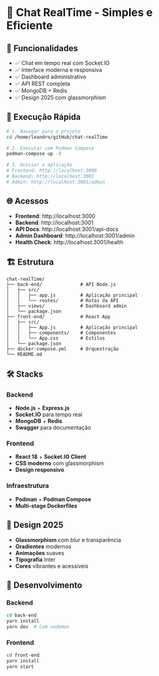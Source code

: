 # 💬 Chat RealTime - Simples e Eficiente


## 🎯 **Funcionalidades**

- ✅ Chat em tempo real com Socket.IO
- ✅ Interface moderna e responsiva
- ✅ Dashboard administrativo
- ✅ API REST completa
- ✅ MongoDB + Redis
- ✅ Design 2025 com glassmorphism

## 🚀 **Execução Rápida**

```bash
# 1. Navegar para o projeto
cd /home/leandro/gitHub/chat-realTime

# 2. Executar com Podman Compose
podman-compose up -d

# 3. Acessar a aplicação
# Frontend: http://localhost:3000
# Backend: http://localhost:3001
# Admin: http://localhost:3001/admin
```


## 🌐 **Acessos**

- **Frontend**: http://localhost:3000
- **Backend**: http://localhost:3001
- **API Docs**: http://localhost:3001/api-docs
- **Admin Dashboard**: http://localhost:3001/admin
- **Health Check**: http://localhost:3001/health

## 🏗️ **Estrutura**

```
chat-realTime/
├── back-end/              # API Node.js
│   ├── src/
│   │   ├── app.js         # Aplicação principal
│   │   └── routes/        # Rotas da API
│   ├── views/             # Dashboard admin
│   └── package.json
├── front-end/             # React App
│   ├── src/
│   │   ├── App.js         # Aplicação principal
│   │   ├── components/    # Componentes
│   │   └── App.css        # Estilos
│   └── package.json
├── docker-compose.yml     # Orquestração
└── README.md
```

## 🛠️ **Stacks**

### Backend
- **Node.js** + **Express.js**
- **Socket.IO** para tempo real
- **MongoDB** + **Redis**
- **Swagger** para documentação

### Frontend
- **React 18** + **Socket.IO Client**
- **CSS moderno** com glassmorphism
- **Design responsivo**

### Infraestrutura
- **Podman** + **Podman Compose**
- **Multi-stage Dockerfiles**

## 🎨 **Design 2025**

- **Glassmorphism** com blur e transparência
- **Gradientes** modernos
- **Animações** suaves
- **Tipografia** Inter
- **Cores** vibrantes e acessíveis

## 🔧 **Desenvolvimento**

### Backend
```bash
cd back-end
yarn install
yarn dev  # Com nodemon
```

### Frontend
```bash
cd front-end
yarn install
yarn start
```
